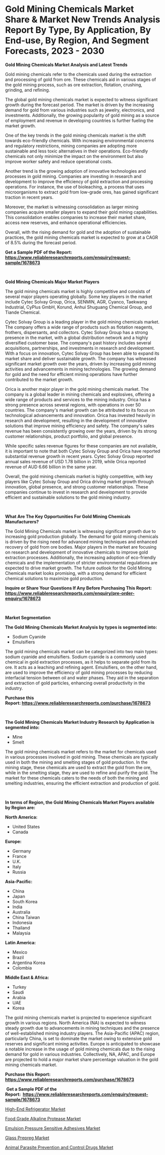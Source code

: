 <p><h1>Gold Mining Chemicals Market Share & Market New Trends Analysis Report By Type, By Application, By End-use, By Region, And Segment Forecasts, 2023 - 2030</h1></p><p><strong>Gold Mining Chemicals Market Analysis and Latest Trends</strong></p>
<p><p>Gold mining chemicals refer to the chemicals used during the extraction and processing of gold from ore. These chemicals aid in various stages of the gold mining process, such as ore extraction, flotation, crushing, grinding, and refining.</p><p>The global gold mining chemicals market is expected to witness significant growth during the forecast period. The market is driven by the increasing demand for gold from various industries such as jewelry, electronics, and investments. Additionally, the growing popularity of gold mining as a source of employment and revenue in developing countries is further fueling the market growth.</p><p>One of the key trends in the gold mining chemicals market is the shift towards eco-friendly chemicals. With increasing environmental concerns and regulatory restrictions, mining companies are adopting more sustainable and less toxic alternatives in their operations. Eco-friendly chemicals not only minimize the impact on the environment but also improve worker safety and reduce operational costs.</p><p>Another trend is the growing adoption of innovative technologies and processes in gold mining. Companies are investing in research and development to improve the efficiency of gold extraction and processing operations. For instance, the use of bioleaching, a process that uses microorganisms to extract gold from low-grade ores, has gained significant traction in recent years.</p><p>Moreover, the market is witnessing consolidation as larger mining companies acquire smaller players to expand their gold mining capabilities. This consolidation enables companies to increase their market share, access new reserves, and enhance operational efficiencies.</p><p>Overall, with the rising demand for gold and the adoption of sustainable practices, the gold mining chemicals market is expected to grow at a CAGR of 8.5% during the forecast period.</p></p>
<p><strong>Get a Sample PDF of the Report:&nbsp; <a href="https://www.reliableresearchreports.com/enquiry/request-sample/1678673">https://www.reliableresearchreports.com/enquiry/request-sample/1678673</a></strong></p>
<p>&nbsp;</p>
<p><strong>Gold Mining Chemicals Major Market Players</strong></p>
<p><p>The gold mining chemicals market is highly competitive and consists of several major players operating globally. Some key players in the market include Cytec Solvay Group, Orica, SENMIN, AGR, Cyanco, Taekwang Industrial, CyPlus GmbH, Korund, Anhui Shuguang Chemical Group, and Tiande Chemical.</p><p>Cytec Solvay Group is a leading player in the gold mining chemicals market. The company offers a wide range of products such as flotation reagents, frothers, dispersants, and collectors. Cytec Solvay Group has a strong presence in the market, with a global distribution network and a highly diversified customer base. The company's past history includes several acquisitions, partnerships, and investments in research and development. With a focus on innovation, Cytec Solvay Group has been able to expand its market share and deliver sustainable growth. The company has witnessed significant market growth over the years, driven by increasing gold mining activities and advancements in mining technologies. The growing demand for gold and the need for efficient mining operations have further contributed to the market growth.</p><p>Orica is another major player in the gold mining chemicals market. The company is a global leader in mining chemicals and explosives, offering a wide range of products and services to the mining industry. Orica has a strong presence across several regions, with operations in over 50 countries. The company's market growth can be attributed to its focus on technological advancements and innovation. Orica has invested heavily in research and development, resulting in the development of innovative solutions that improve mining efficiency and safety. The company's sales revenue has been consistently growing over the years, driven by its strong customer relationships, product portfolio, and global presence.</p><p>While specific sales revenue figures for these companies are not available, it is important to note that both Cytec Solvay Group and Orica have reported substantial revenue growth in recent years. Cytec Solvay Group reported annual sales revenue of USD 1.78 billion in 2019, while Orica reported revenue of AUD 6.66 billion in the same year.</p><p>Overall, the gold mining chemicals market is highly competitive, with key players like Cytec Solvay Group and Orica driving market growth through innovation, global presence, and strong customer relationships. These companies continue to invest in research and development to provide efficient and sustainable solutions to the gold mining industry.</p></p>
<p>&nbsp;</p>
<p><strong>What Are The Key Opportunities For Gold Mining Chemicals Manufacturers?</strong></p>
<p><p>The Gold Mining Chemicals market is witnessing significant growth due to increasing gold production globally. The demand for gold mining chemicals is driven by the rising need for advanced mining techniques and enhanced recovery of gold from ore bodies. Major players in the market are focusing on research and development of innovative chemicals to improve gold extraction processes. Additionally, the increasing adoption of eco-friendly chemicals and the implementation of stricter environmental regulations are expected to drive market growth. The future outlook for the Gold Mining Chemicals market looks promising, with a strong demand for efficient chemical solutions to maximize gold production.</p></p>
<p><strong>Inquire or Share Your Questions If Any Before Purchasing This Report: <a href="https://www.reliableresearchreports.com/enquiry/pre-order-enquiry/1678673">https://www.reliableresearchreports.com/enquiry/pre-order-enquiry/1678673</a></strong></p>
<p>&nbsp;</p>
<p><strong>Market Segmentation</strong></p>
<p><strong>The Gold Mining Chemicals Market Analysis by types is segmented into:</strong></p>
<p><ul><li>Sodium Cyanide</li><li>Emulsifiers</li></ul></p>
<p><p>The gold mining chemicals market can be categorized into two main types: sodium cyanide and emulsifiers. Sodium cyanide is a commonly used chemical in gold extraction processes, as it helps to separate gold from its ore. It acts as a leaching and refining agent. Emulsifiers, on the other hand, are used to improve the efficiency of gold mining processes by reducing interfacial tension between oil and water phases. They aid in the separation and extraction of gold particles, enhancing overall productivity in the industry.</p></p>
<p><strong>Purchase this Report:&nbsp;<a href="https://www.reliableresearchreports.com/purchase/1678673">https://www.reliableresearchreports.com/purchase/1678673</a></strong></p>
<p>&nbsp;</p>
<p><strong>The Gold Mining Chemicals Market Industry Research by Application is segmented into:</strong></p>
<p><ul><li>Mine</li><li>Smelt</li></ul></p>
<p><p>The gold mining chemicals market refers to the market for chemicals used in various processes involved in gold mining. These chemicals are typically used in both the mining and smelting stages of gold production. In the mining stage, these chemicals are used to extract the gold from the ore, while in the smelting stage, they are used to refine and purify the gold. The market for these chemicals caters to the needs of both the mining and smelting industries, ensuring the efficient extraction and production of gold.</p></p>
<p>&nbsp;</p>
<p><strong>In terms of Region, the Gold Mining Chemicals Market Players available by Region are:</strong></p>
<p>
    <p> <strong> North America: </strong>
        <ul>
            <li>United States</li>
            <li>Canada</li>
        </ul>
        </p> 
    <p> <strong> Europe: </strong>
        <ul>
            <li>Germany</li>
            <li>France</li>
            <li>U.K.</li>
            <li>Italy</li>
            <li>Russia</li>
        </ul>
        </p> 
    <p> <strong> Asia-Pacific: </strong>
        <ul>
            <li>China</li>
            <li>Japan</li>
            <li>South Korea</li>
            <li>India</li>
            <li>Australia</li>
            <li>China Taiwan</li>
            <li>Indonesia</li>
            <li>Thailand</li>
            <li>Malaysia</li>
        </ul>
        </p> 
    <p> <strong> Latin America: </strong>
        <ul>
            <li>Mexico</li>
            <li>Brazil</li>
            <li>Argentina Korea</li>
            <li>Colombia</li>
        </ul>
        </p> 
    <p> <strong> Middle East & Africa: </strong>
        <ul>
            <li>Turkey</li>
            <li>Saudi</li>
            <li>Arabia</li>
            <li>UAE</li>
            <li>Korea</li>
        </ul>
    </p>
    </p>
<p><p>The gold mining chemicals market is projected to experience significant growth in various regions. North America (NA) is expected to witness steady growth due to advancements in mining techniques and the presence of well-established mining industry players. The Asia-Pacific (APAC) region, particularly China, is set to dominate the market owing to extensive gold reserves and significant mining activities. Europe is anticipated to showcase a notable increase in the usage of gold mining chemicals due to the rising demand for gold in various industries. Collectively, NA, APAC, and Europe are projected to hold a major market share percentage valuation in the gold mining chemicals market.</p></p>
<p><strong>Purchase this Report: <a href="https://www.reliableresearchreports.com/purchase/1678673">https://www.reliableresearchreports.com/purchase/1678673</a></strong></p>
<p>&nbsp;<strong>Get a Sample PDF of the Report:&nbsp;&nbsp;<a href="https://www.reliableresearchreports.com/enquiry/request-sample/1678673">https://www.reliableresearchreports.com/enquiry/request-sample/1678673</a></strong></p>
<p><strong></strong></p>
<p><p><a href="https://www.linkedin.com/pulse/high-end-refrigerator-market-research-report-unlocks/">High-End Refrigerator Market</a></p><p><a href="https://www.linkedin.com/pulse/food-grade-alkaline-protease-market-challenges-opportunities/">Food Grade Alkaline Protease Market</a></p><p><a href="https://medium.com/@josephweaver29/emulsion-pressure-sensitive-adhesives-market-size-growth-forecast-2023-2030-7eb4566e37b1">Emulsion Pressure Sensitive Adhesives Market</a></p><p><a href="https://medium.com/@frankpeters35/glass-prepreg-market-size-growth-forecast-2023-2030-268f09b8c41a">Glass Prepreg Market</a></p><p><a href="https://www.linkedin.com/pulse/animal-parasite-prevention-control-drugs-market-size-2023/">Animal Parasite Prevention and Control Drugs Market</a></p></p>